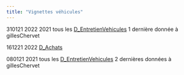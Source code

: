 ```yaml
---
title: "Vignettes véhicules"
---
```


310121 2022 2021 tous les [D_EntretienVehicules](notes/departements/D_EntretienVehicules.md) 1 dernière donnée à gillesChervet

161221 2022 [D_Achats](notes/departements/D_Achats.md)

080121 2021 tous les [D_EntretienVehicules](notes/departements/D_EntretienVehicules.md) 2 dernières données à gillesChervet